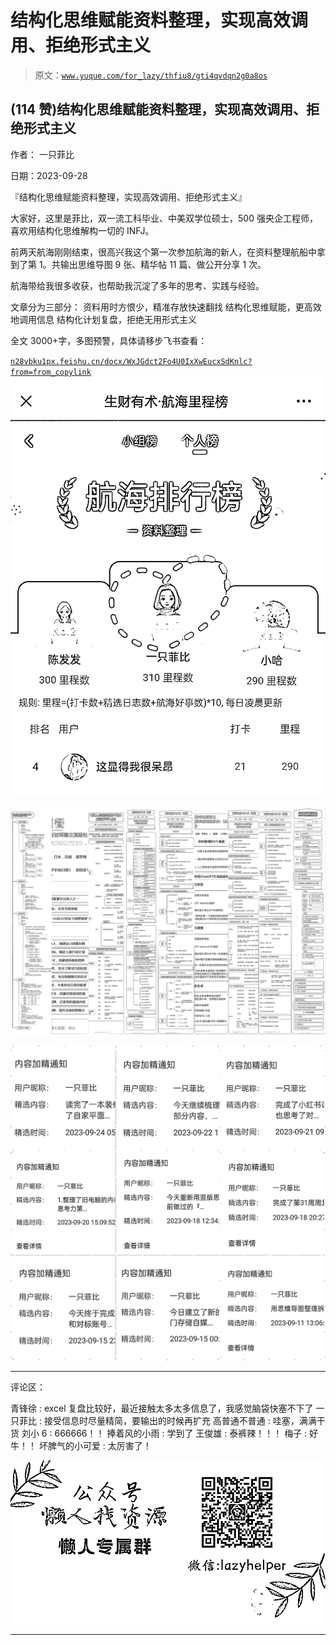 # 结构化思维赋能资料整理，实现高效调用、拒绝形式主义

> 原文：[`www.yuque.com/for_lazy/thfiu8/gti4qvdqn2g0a8os`](https://www.yuque.com/for_lazy/thfiu8/gti4qvdqn2g0a8os)

## (114 赞)结构化思维赋能资料整理，实现高效调用、拒绝形式主义

作者： 一只菲比

日期：2023-09-28

『结构化思维赋能资料整理，实现高效调用、拒绝形式主义』

大家好，这里是菲比，双一流工科毕业、中美双学位硕士，500 强央企工程师，喜欢用结构化思维解构一切的 INFJ。

前两天航海刚刚结束，很高兴我这个第一次参加航海的新人，在资料整理航船中拿到了第 1。共输出思维导图 9 张、精华帖 11 篇、做公开分享 1 次。

航海带给我很多收获，也帮助我沉淀了多年的思考、实践与经验。

文章分为三部分：
资料用时方恨少，精准存放快速翻找
结构化思维赋能，更高效地调用信息
结构化计划复盘，拒绝无用形式主义

全文 3000+字，多图预警，具体请移步飞书查看：

[`n28vbku1px.feishu.cn/docx/WxJGdct2Fo4U0IxXwEucxSdKnlc?from=from_copylink`](https://n28vbku1px.feishu.cn/docx/WxJGdct2Fo4U0IxXwEucxSdKnlc?from=from_copylink)![](img/24935f6ec6a8f6bbdd1c8102d66cea30.png)

![](img/a3077feff0162a73c332d37d40b1516f.png)

![](img/8a212d348a0fe0b2a99cf6b73657a1cf.png)

* * *

评论区：

青锋徐 : excel 复盘比较好，最近接触太多太多信息了，我感觉脑袋快塞不下了
一只菲比 : 接受信息时尽量精简，要输出的时候再扩充
高普通不普通 : 哇塞，满满干货
刘小 6 : 666666！！
捧着风的小雨 : 学到了
王俊雄 : 泰裤辣！！！
梅子 : 好牛！！
坏脾气的小可爱 : 太厉害了！

![](img/1c37d505930596d12a88ab23e11aa07a.png)

* * *